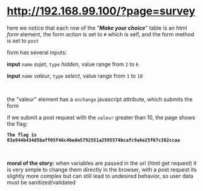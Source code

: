 # http://192.168.99.100/?page=survey

here we notice that each row of the "***Make your choice***" table is an html *form* element,
the form *action* is set to `#` which is self, and the form method is set to `post`

form has several inputs:

 **input** `name` *sujet*, `type` *hidden*, value range from `2` to `6`
   
 **input** `name` *valeur*, `type` *select*, value range from `1` to `10`

<br />

the "valeur" element has a `onchange` javascript attribute, which submits the form

if we submit a post request with the `valeur` greater than 10, the page shows the flag:


**`The flag is 03a944b434d5baff05f46c4bede5792551a2595574bcafc9a6e25f67c382ccaa`**

<br />

**moral of the story:**
when variables are passed in the url (html get request) it is very simple to change them directly in the browser,
with a post request its slightly more complex but can still lead to undesired behavior, so user data must be sanitized/validated
